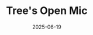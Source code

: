 ---
title: "Tree's Open Mic"
date: 2025-06-19
pics: "perform1,perform2,perform3,perform4,perform5,perform6,perform7,perform8"
photographer: "Floris"
---